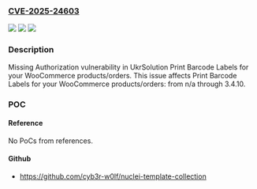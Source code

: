 ### [CVE-2025-24603](https://cve.mitre.org/cgi-bin/cvename.cgi?name=CVE-2025-24603)
![](https://img.shields.io/static/v1?label=Product&message=Print%20Barcode%20Labels%20for%20your%20WooCommerce%20products%2Forders&color=blue)
![](https://img.shields.io/static/v1?label=Version&message=n%2Fa&color=blue)
![](https://img.shields.io/static/v1?label=Vulnerability&message=CWE-862%20Missing%20Authorization&color=brighgreen)

### Description

Missing Authorization vulnerability in UkrSolution Print Barcode Labels for your WooCommerce products/orders. This issue affects Print Barcode Labels for your WooCommerce products/orders: from n/a through 3.4.10.

### POC

#### Reference
No PoCs from references.

#### Github
- https://github.com/cyb3r-w0lf/nuclei-template-collection

